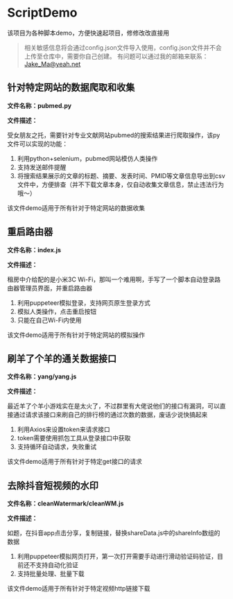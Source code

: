 # ScriptDemo
该项目为各种脚本demo，方便快速起项目，修修改改直接用

> 相关敏感信息将会通过config.json文件导入使用，config.json文件并不会上传至仓库中，需要你自己创建。
> 有问题可以通过我的邮箱来联系：Jake_Ma@yeah.net

## 针对特定网站的数据爬取和收集

**文件名称：pubmed.py**

**文件描述：**

受女朋友之托，需要针对专业文献网站pubmed的搜索结果进行爬取操作，该py文件可以实现的功能：
1. 利用python+selenium，pubmed网站模仿人类操作
2. 支持发送邮件提醒
3. 将搜索结果展示的文章的标题、摘要、发表时间、PMID等文章信息导出到csv文件中，方便排查（并不下载文章本身，仅自动收集文章信息，禁止违法行为哦～）

该文件demo适用于所有针对于特定网站的数据收集

## 重启路由器

**文件名称：index.js**

**文件描述：**

租房中介给配的是小米3C Wi-Fi，那叫一个难用啊，手写了一个脚本自动登录路由器管理员界面，并重启路由器
1. 利用puppeteer模拟登录，支持网页原生登录方式
2. 模拟人类操作，点击重启按钮
3. 只能在自己Wi-Fi内使用

该文件demo适用于所有针对于特定网站的模拟操作

## 刷羊了个羊的通关数据接口

**文件名称：yang/yang.js**

**文件描述：**

最近羊了个羊小游戏实在是太火了，不过群里有大佬说他们的接口有漏洞，可以直接通过请求该接口来刷自己的排行榜的通过次数的数据，废话少说快搞起来
1. 利用Axios来设置token来请求接口
2. token需要使用抓包工具从登录接口中获取
3. 支持循环自动请求，失败重试

该文件demo适用于所有针对于特定get接口的请求

## 去除抖音短视频的水印

**文件名称：cleanWatermark/cleanWM.js**

**文件描述：**

如题，在抖音app点击分享，复制链接，替换shareData.js中的shareInfo数组的数据
1. 利用puppeteer模拟网页打开，第一次打开需要手动进行滑动验证码验证，目前还不支持自动化验证
2. 支持批量处理、批量下载

该文件demo适用于所有针对于特定视频http链接下载